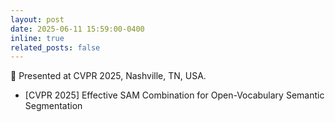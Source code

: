 ```yaml
---
layout: post
date: 2025-06-11 15:59:00-0400
inline: true
related_posts: false
---
```


🗽 Presented at CVPR 2025, Nashville, TN, USA.

- [CVPR 2025] Effective SAM Combination for Open-Vocabulary Semantic Segmentation
